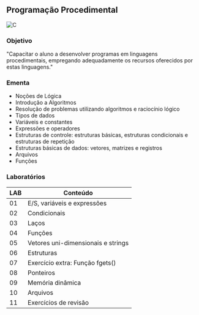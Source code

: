 ## Programação Procedimental
![C](https://img.shields.io/badge/C-DE3373?style=for-the-badge&logo=c&logoColor=white)

### Objetivo
"Capacitar o aluno a desenvolver programas em linguagens procedimentais, empregando adequadamente os recursos oferecidos por estas linguagens."

### Ementa
* Noções de Lógica
* Introdução a Algoritmos
* Resolução de problemas utilizando algoritmos e raciocínio lógico
* Tipos de dados
* Variáveis e constantes
* Expressões e operadores
* Estruturas de controle: estruturas básicas, estruturas condicionais e estruturas de repetição
* Estruturas básicas de dados: vetores, matrizes e registros
* Arquivos
* Funções

### Laboratórios
| LAB | Conteúdo |
|-----|----------|
| 01 | E/S, variáveis e expressões |
| 02 | Condicionais |
| 03 | Laços |
| 04 | Funções |
| 05 | Vetores uni-dimensionais e strings |
| 06 | Estruturas |
| 07 | Exercício extra: Função fgets() |
| 08 | Ponteiros |
| 09 | Memória dinâmica |
| 10 | Arquivos |
| 11 | Exercícios de revisão |
